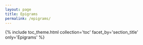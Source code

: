 ```yaml
---
layout: page
title: Epigrams
permalink: /epigrams/
---
```


{% include toc_theme.html collection='toc' facet_by='section_title' only='Epigrams' %}
